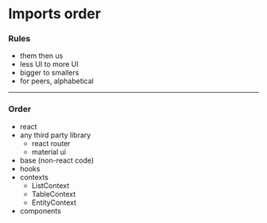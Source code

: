 # Imports order

### Rules

- them then us  
- less UI to more UI
- bigger to smallers
- for peers, alphabetical

---

### Order

- react
- any third party library
    - react router
    - material ui
- base (non-react code)
- hooks
- contexts
    - ListContext
    - TableContext
    - EntityContext
- components
